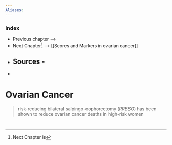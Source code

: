 ```yaml
---
Aliases: 
---
```

### Index
- Previous chapter -->
- Next Chapter[^1] --> [[Scores and Markers in ovarian cancer]]
- Sources -
	- 
- 
# Ovarian Cancer


> risk-reducing bilateral salpingo-oophorectomy (_RRBSO_) has been shown to reduce ovarian cancer deaths in high-risk women







#
[^1]: Next Chapter is 